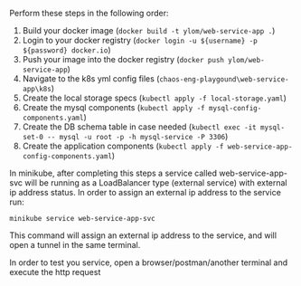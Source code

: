 Perform these steps in the following order:
1. Build your docker image (`docker build -t ylom/web-service-app .`)
2. Login to your docker registry (`docker login -u ${username} -p ${password} docker.io`)
3. Push your image into the docker registry (`docker push ylom/web-service-app`)
4. Navigate to the k8s yml config files (`chaos-eng-playgound\web-service-app\k8s`)
5. Create the local storage specs (`kubectl apply -f local-storage.yaml`)
6. Create the mysql components (`kubectl apply -f mysql-config-components.yaml`)
7. Create the DB schema table in case needed (`kubectl exec -it mysql-set-0 -- mysql -u root -p -h mysql-service -P 3306`)
8. Create the application components (`kubectl apply -f web-service-app-config-components.yaml`)

In minikube, after completing this steps a service called web-service-app-svc will be running as a LoadBalancer type (external service) with <pending> external ip address status.
In order to assign an external ip address to the service run:

`minikube service web-service-app-svc`

This command will assign an external ip address to the service, and will open a tunnel in the same terminal.

In order to test you service, open a browser/postman/another terminal and execute the http request